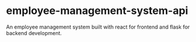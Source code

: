 # employee-management-system-api
An employee management system built with react for frontend and flask for backend development.
